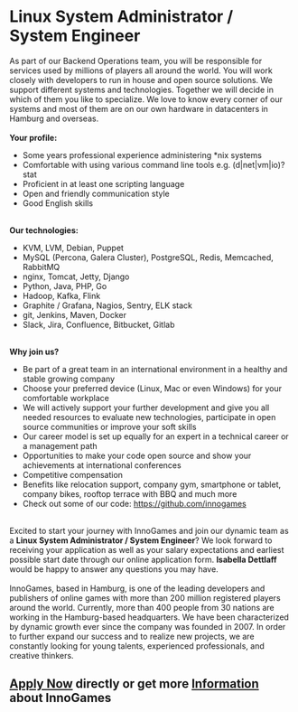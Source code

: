 <h1>Linux System Administrator / System Engineer</h1>
<p>As part of our Backend Operations team, you will be responsible for services used by millions of players all around the world. You will work closely with developers to run in house and open source solutions. We support different systems and technologies. Together we will decide in which of them you like to specialize. We love to know every corner of our systems and most of them are on our own hardware in datacenters in Hamburg and overseas.<strong><br /><br />Your profile:</strong></p><ul><li>Some years professional experience administering *nix systems</li><li>Comfortable with using various command line tools e.g. (d|net|vm|io)?stat</li><li>Proficient in at least one scripting language</li><li>Open and friendly communication style</li><li>Good English skills</li></ul><p><strong><br />Our technologies:</strong><strong>&nbsp;</strong></p><ul><li>KVM, LVM, Debian, Puppet</li><li>MySQL (Percona, Galera Cluster), PostgreSQL, Redis, Memcached, RabbitMQ</li><li>nginx, Tomcat, Jetty, Django</li><li>Python, Java, PHP, Go</li><li>Hadoop, Kafka, Flink</li><li>Graphite / Grafana, Nagios, Sentry, ELK stack</li><li>git, Jenkins, Maven, Docker</li><li>Slack, Jira, Confluence, Bitbucket, Gitlab<a href="https://github.com/innogames/serveradmin"></a></li></ul><strong><br />Why join us?</strong><ul><li>Be part of a great team in an international environment in a healthy and stable growing company</li><li>Choose your preferred device (Linux, Mac or even Windows) for your comfortable workplace</li><li>We will actively support your further development and give you all needed resources to evaluate new technologies, participate in open source communities or improve your soft skills</li><li>Our career model is set up equally for an expert in a technical career or a management path</li><li>Opportunities to make your code open source and show your achievements at international conferences</li><li>Competitive compensation</li><li>Benefits like relocation support, company gym, smartphone or tablet, company bikes, rooftop terrace with BBQ and much more</li><li>Check out some of our code: <a href="https://github.com/innogames"><a target="url" href="https://github.com/innogames">https://github.com/innogames</a></a></li></ul><strong></strong><p><br />Excited to start your journey with InnoGames and join our dynamic team as a <strong>Linux System Administrator / System Engineer</strong>? We look forward to receiving your application as well as your salary expectations and earliest possible start date through our online application form. <strong>Isabella Dettlaff</strong> would be happy to answer any questions you may have.<br /><br />InnoGames, based in Hamburg, is one of the leading developers and publishers of online games with more than 200 million registered players around the world. Currently, more than 400 people from 30 nations are working in the Hamburg-based headquarters. We have been characterized by dynamic growth ever since the company was founded in 2007. In order to further expand our success and to realize new projects, we are constantly looking for young talents, experienced professionals, and creative thinkers.</p>

<h2><a href="https://jobs.jobvite.com/careers/innogames/job//oQaK8fwC/apply?__jvst=Job+Board&__jvsd=github_jobs_repo">Apply Now</a> directly or get more <a href="https://www.innogames.com/career/detail/job/linux-system-administrator-system-engineer/?s=github_jobs_repo">Information</a> about InnoGames</h2>
